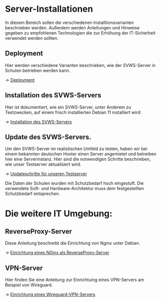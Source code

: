 # Server-Installationen

In diesem Bereich sollen die verschiedenen Installtionsvarianten beschrieben werden.
Außerdem werden Anleitungen und Hinweise gegeben zu empfohlenen Technologien die zur Erhöhung der IT-Sicherheit verwendet werden sollten.

## Deployment 
Hier werden verschiedene Varianten beschrieben, wie der SVWS-Server in Schulen betrieben werden kann.

-> [Deployment](001_Deployment.md)

## Installation des SVWS-Servers

Hier ist dokumentiert, wie ein SVWS-Server, unter Anderem zu Testzwecken,  auf einem frisch installierten Debian 11 installiert wird:

-> [Installation des SVWS-Servers](002_Installation_SVWS-Server.md)

## Update des SVWS-Servers. 

Um den SVWS-Server im realistischen Umfeld zu testen, haben wir bei einem bekannten deutschen Hoster einen Server angemietet und betreiben hier eine Serverinstanz. 
Hier sind die notwendigen Schritte beschrieben, wie unser Testserver aktualisiert wird.

-> [Updateschritte für unseren Testserver](003_Update_SVWS-Server.md)

Die Daten der Schulen wurden mit Schutzbedarf hoch eingestuft.
Die verwendete Soft- und Hardware-Architektur muss dem festgestellten Schutzbedarf entsprechen.

# Die weitere IT Umgebung:

## ReverseProxy-Server

Diese Anleitung beschreibt die Einrichtung von Nginx unter Debian.

-> [Einrichtung eines NGinx als ReverseProxy-Server](004_Installation_ReverseProxy-Server.md)

## VPN-Server

Hier finden Sie eine Anleitung zur Einrichtuing eines VPN-Servers am Beispiel von Wireguard. 

-> [Einrichtung eines Wireguard-VPN-Servers](005_Installation_VPN-Server.md)


